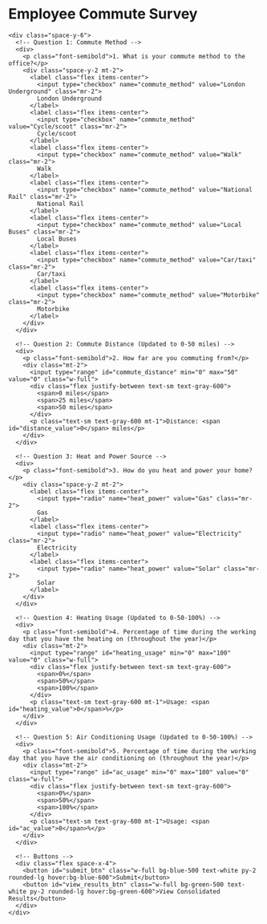 <!DOCTYPE html>
<html lang="en">
<head>
  <meta charset="UTF-8">
  <meta name="viewport" content="width=device-width, initial-scale=1.0">
  <title>Employee Commute Survey</title>
  <script src="https://cdn.tailwindcss.com"></script>
</head>
<body class="bg-gray-100 flex items-center justify-center min-h-screen">
  <div class="bg-white p-8 rounded-lg shadow-lg w-full max-w-lg">
    <h1 class="text-2xl font-bold mb-6">Employee Commute Survey</h1>
    
    <div class="space-y-6">
      <!-- Question 1: Commute Method -->
      <div>
        <p class="font-semibold">1. What is your commute method to the office?</p>
        <div class="space-y-2 mt-2">
          <label class="flex items-center">
            <input type="checkbox" name="commute_method" value="London Underground" class="mr-2">
            London Underground
          </label>
          <label class="flex items-center">
            <input type="checkbox" name="commute_method" value="Cycle/scoot" class="mr-2">
            Cycle/scoot
          </label>
          <label class="flex items-center">
            <input type="checkbox" name="commute_method" value="Walk" class="mr-2">
            Walk
          </label>
          <label class="flex items-center">
            <input type="checkbox" name="commute_method" value="National Rail" class="mr-2">
            National Rail
          </label>
          <label class="flex items-center">
            <input type="checkbox" name="commute_method" value="Local Buses" class="mr-2">
            Local Buses
          </label>
          <label class="flex items-center">
            <input type="checkbox" name="commute_method" value="Car/taxi" class="mr-2">
            Car/taxi
          </label>
          <label class="flex items-center">
            <input type="checkbox" name="commute_method" value="Motorbike" class="mr-2">
            Motorbike
          </label>
        </div>
      </div>

      <!-- Question 2: Commute Distance (Updated to 0-50 miles) -->
      <div>
        <p class="font-semibold">2. How far are you commuting from?</p>
        <div class="mt-2">
          <input type="range" id="commute_distance" min="0" max="50" value="0" class="w-full">
          <div class="flex justify-between text-sm text-gray-600">
            <span>0 miles</span>
            <span>25 miles</span>
            <span>50 miles</span>
          </div>
          <p class="text-sm text-gray-600 mt-1">Distance: <span id="distance_value">0</span> miles</p>
        </div>
      </div>

      <!-- Question 3: Heat and Power Source -->
      <div>
        <p class="font-semibold">3. How do you heat and power your home?</p>
        <div class="space-y-2 mt-2">
          <label class="flex items-center">
            <input type="radio" name="heat_power" value="Gas" class="mr-2">
            Gas
          </label>
          <label class="flex items-center">
            <input type="radio" name="heat_power" value="Electricity" class="mr-2">
            Electricity
          </label>
          <label class="flex items-center">
            <input type="radio" name="heat_power" value="Solar" class="mr-2">
            Solar
          </label>
        </div>
      </div>

      <!-- Question 4: Heating Usage (Updated to 0-50-100%) -->
      <div>
        <p class="font-semibold">4. Percentage of time during the working day that you have the heating on (throughout the year)</p>
        <div class="mt-2">
          <input type="range" id="heating_usage" min="0" max="100" value="0" class="w-full">
          <div class="flex justify-between text-sm text-gray-600">
            <span>0%</span>
            <span>50%</span>
            <span>100%</span>
          </div>
          <p class="text-sm text-gray-600 mt-1">Usage: <span id="heating_value">0</span>%</p>
        </div>
      </div>

      <!-- Question 5: Air Conditioning Usage (Updated to 0-50-100%) -->
      <div>
        <p class="font-semibold">5. Percentage of time during the working day that you have the air conditioning on (throughout the year)</p>
        <div class="mt-2">
          <input type="range" id="ac_usage" min="0" max="100" value="0" class="w-full">
          <div class="flex justify-between text-sm text-gray-600">
            <span>0%</span>
            <span>50%</span>
            <span>100%</span>
          </div>
          <p class="text-sm text-gray-600 mt-1">Usage: <span id="ac_value">0</span>%</p>
        </div>
      </div>

      <!-- Buttons -->
      <div class="flex space-x-4">
        <button id="submit_btn" class="w-full bg-blue-500 text-white py-2 rounded-lg hover:bg-blue-600">Submit</button>
        <button id="view_results_btn" class="w-full bg-green-500 text-white py-2 rounded-lg hover:bg-green-600">View Consolidated Results</button>
      </div>
    </div>
  </div>

  <script>
    // Clear existing responses on page load
    localStorage.setItem('surveyResponses', JSON.stringify([]));

    // Update distance value display
    const distanceSlider = document.getElementById('commute_distance');
    const distanceValue = document.getElementById('distance_value');
    distanceSlider.addEventListener('input', () => {
      distanceValue.textContent = distanceSlider.value;
    });

    // Update heating usage value display
    const heatingSlider = document.getElementById('heating_usage');
    const heatingValue = document.getElementById('heating_value');
    heatingSlider.addEventListener('input', () => {
      heatingValue.textContent = heatingSlider.value;
    });

    // Update AC usage value display
    const acSlider = document.getElementById('ac_usage');
    const acValue = document.getElementById('ac_value');
    acSlider.addEventListener('input', () => {
      acValue.textContent = acSlider.value;
    });

    // Handle form submission
    const submitButton = document.getElementById('submit_btn');
    submitButton.addEventListener('click', () => {
      const commuteMethods = Array.from(document.querySelectorAll('input[name="commute_method"]:checked'))
        .map(input => input.value);
      const commuteDistance = parseInt(document.getElementById('commute_distance').value);
      const heatPower = document.querySelector('input[name="heat_power"]:checked')?.value || 'Not selected';
      const heatingUsage = parseInt(document.getElementById('heating_usage').value);
      const acUsage = parseInt(document.getElementById('ac_usage').value);

      // Store the response in localStorage
      const responses = JSON.parse(localStorage.getItem('surveyResponses'));
      responses.push({
        commuteMethods,
        commuteDistance,
        heatPower,
        heatingUsage,
        acUsage
      });
      localStorage.setItem('surveyResponses', JSON.stringify(responses));

      // Disable the submit button after submission
      submitButton.disabled = true;
      submitButton.classList.remove('hover:bg-blue-600');
      submitButton.classList.add('bg-gray-400', 'cursor-not-allowed');

      alert('Response submitted successfully! You can view consolidated results using the button below. Refresh the page to submit another response.');
    });

    // Handle view consolidated results with password protection
    const viewResultsButton = document.getElementById('view_results_btn');
    viewResultsButton.addEventListener('click', () => {
      const password = prompt('Please enter the password to view results:');
      const correctPassword = 'yourpassword123'; // Change this to your desired password

      if (password === correctPassword) {
        const responses = JSON.parse(localStorage.getItem('surveyResponses'));
        if (responses.length === 0) {
          alert('No responses submitted yet.');
          return;
        }

        // Aggregate commute methods
        const commuteMethodCounts = {
          'London Underground': 0,
          'Cycle/scoot': 0,
          'Walk': 0,
          'National Rail': 0,
          'Local Buses': 0,
          'Car/taxi': 0,
          'Motorbike': 0
        };
        responses.forEach(response => {
          response.commuteMethods.forEach(method => {
            commuteMethodCounts[method]++;
          });
        });

        // Calculate average commute distance
        const avgCommuteDistance = responses.reduce((sum, r) => sum + r.commuteDistance, 0) / responses.length;

        // Aggregate heat/power sources
        const heatPowerCounts = { Gas: 0, Electricity: 0, Solar: 0, 'Not selected': 0 };
        responses.forEach(response => {
          heatPowerCounts[response.heatPower]++;
        });

        // Calculate average heating and AC usage
        const avgHeatingUsage = responses.reduce((sum, r) => sum + r.heatingUsage, 0) / responses.length;
        const avgAcUsage = responses.reduce((sum, r) => sum + r.acUsage, 0) / responses.length;

        // Format the consolidated results
        const result = `
Consolidated Survey Results (${responses.length} responses):

1. Commute Methods (number of respondents selecting each):
   - London Underground: ${commuteMethodCounts['London Underground']}
   - Cycle/scoot: ${commuteMethodCounts['Cycle/scoot']}
   - Walk: ${commuteMethodCounts['Walk']}
   - National Rail: ${commuteMethodCounts['National Rail']}
   - Local Buses: ${commuteMethodCounts['Local Buses']}
   - Car/taxi: ${commuteMethodCounts['Car/taxi']}
   - Motorbike: ${commuteMethodCounts['Motorbike']}

2. Average Commute Distance: ${avgCommuteDistance.toFixed(2)} miles

3. Heat/Power Source (number of respondents):
   - Gas: ${heatPowerCounts['Gas']}
   - Electricity: ${heatPowerCounts['Electricity']}
   - Solar: ${heatPowerCounts['Solar']}
   - Not selected: ${heatPowerCounts['Not selected']}

4. Average Heating Usage: ${avgHeatingUsage.toFixed(2)}%

5. Average Air Conditioning Usage: ${avgAcUsage.toFixed(2)}%

Please copy this summary and email it to daniel.stoyanov@veretec.co.uk.
        `;
        alert(result);
      } else {
        alert('Incorrect password. Only authorized personnel can view the results.');
      }
    });
  </script>
</body>
</html>
